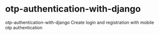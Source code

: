 # otp-authentication-with-django
otp-authentication-with-django Create login and registration with mobile otp authentication
